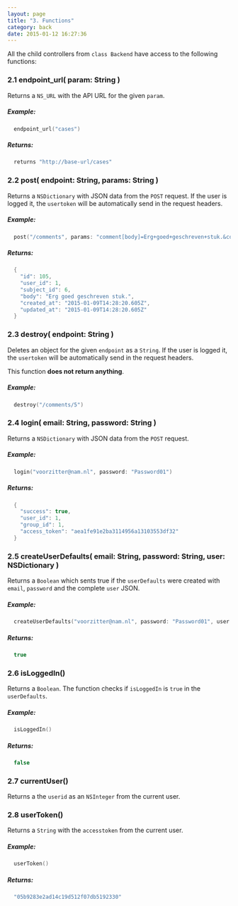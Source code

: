 ```yaml
---
layout: page
title: "3. Functions"
category: back
date: 2015-01-12 16:27:36
---
```


All the child controllers from `class Backend` have access to the following functions:

### 2.1 endpoint_url( param: String )
Returns a `NS_URL` with the API URL for the given `param`.

##### Example:
```swift
  endpoint_url("cases")
```

##### Returns:
```swift
  returns "http://base-url/cases"
```

### 2.2 post( endpoint: String, params: String )
Returns a `NSDictionary` with JSON data from the `POST` request. If the user is logged it, the `usertoken` will be automatically send in the request headers.

##### Example:
```swift
  post("/comments", params: "comment[body]=Erg+goed+geschreven+stuk.&comment[subject_id]=6&comment[user_id]=1")
```

##### Returns:
```swift
  {
    "id": 105,
    "user_id": 1,
    "subject_id": 6,
    "body": "Erg goed geschreven stuk.",
    "created_at": "2015-01-09T14:28:20.605Z",
    "updated_at": "2015-01-09T14:28:20.605Z"
  }
```

### 2.3 destroy( endpoint: String )
Deletes an object for the given `endpoint` as a `String`. If the user is logged it, the `usertoken` will be automatically send in the request headers.

This function **does not return anything**.

##### Example:
```swift
  destroy("/comments/5")
```

### 2.4 login( email: String, password: String )
Returns a `NSDictionary` with JSON data from the `POST` request.

##### Example:
```swift
  login("voorzitter@nam.nl", password: "Password01")
```

##### Returns:
```swift
  {
    "success": true,
    "user_id": 1,
    "group_id": 1,
    "access_token": "aea1fe91e2ba3114956a13103553df32"
  }
```

### 2.5 createUserDefaults( email: String, password: String, user: NSDictionary )
Returns a `Boolean` which sents true if the `userDefaults` were created with `email`, `password` and the complete `user` JSON.

##### Example:
```swift
  createUserDefaults("voorzitter@nam.nl", password: "Password01", user: {"success": true, "user_id": 1, "group_id": 1, "access_token": "73e1f94b84081d874f88606d7f5d9a99"})
```

##### Returns:
```swift
  true
```

### 2.6 isLoggedIn()
Returns a `Boolean`. The function checks if `isLoggedIn` is `true` in the `userDefaults`.

##### Example:
```swift
  isLoggedIn()
```

##### Returns:
```swift
  false
```

### 2.7 currentUser()
Returns a the `userid` as an `NSInteger` from the current user.

### 2.8 userToken()
Returns a `String` with the `accesstoken` from the current user.

##### Example:
```swift
  userToken()
```

##### Returns:
```swift
  "05b9283e2ad14c19d512f07db5192330"
```
